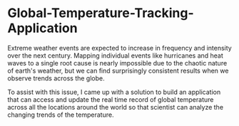 # Global-Temperature-Tracking-Application
Extreme weather events are expected to increase in frequency and intensity over the next century. Mapping individual events like hurricanes and heat waves to a single root cause is nearly impossible due to the chaotic nature of earth's weather, but we can find surprisingly consistent results when we observe trends across the globe.

To assist with this issue, I came up with a solution to build an application that can access and update the real time record of global temperature across all the locations around the world so that scientist can analyze the changing trends of the temperature.
